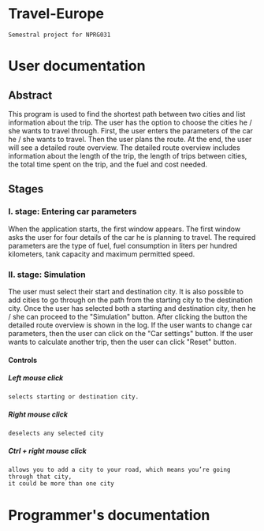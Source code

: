 # Travel-Europe
    Semestral project for NPRG031
    
# User documentation
## Abstract
This program is used to find the shortest path between two cities and list information about the trip. The user has the option to choose the cities he / she wants to travel through. First, the user enters the parameters of the car he / she wants to travel. Then the user plans the route. At the end, the user will see a detailed route overview. The detailed route overview includes information about the length of the trip, the length of trips between cities, the total time spent on the trip, and the fuel and cost needed.

## Stages
### I. stage: Entering car parameters
   When the application starts, the first window appears. The first window asks the user for four details of the car he is planning to        travel. The required parameters are the type of fuel, fuel consumption in liters per hundred kilometers, tank capacity and maximum        permitted speed. 
   
### II. stage: Simulation
  The user must select their start and destination city. It is also possible to add cities to go through on the path
  from the starting city to the destination city. Once the user has selected both a starting and destination city, then he / she can         proceed to the "Simulation" button. After clicking the button the detailed route overview is shown in the log. If the user wants to       change car parameters, then the user can click on the "Car settings" button. If the user wants to calculate another trip, then the user   can click "Reset" button.
  
#### Controls
##### Left mouse click
    selects starting or destination city.
    
##### Right mouse click
    deselects any selected city
    
##### Ctrl + right mouse click
    allows you to add a city to your road, which means you’re going through that city, 
    it could be more than one city
    
# Programmer's documentation
